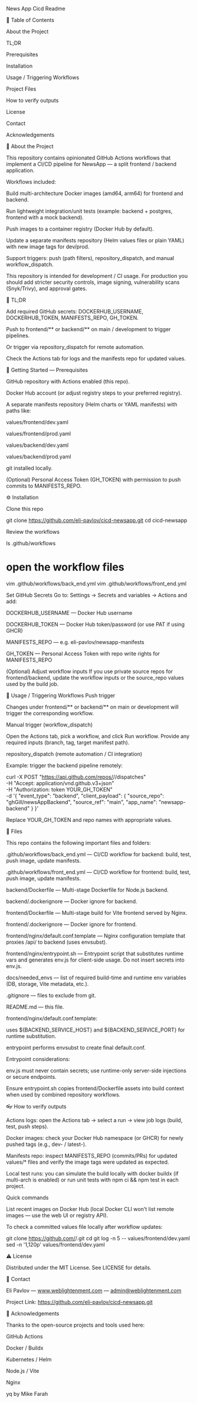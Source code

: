 News App Cicd Readme

:notebook_with_decorative_cover: Table of Contents

About the Project

TL;DR

Prerequisites

Installation

Usage / Triggering Workflows

Project Files

How to verify outputs

License

Contact

Acknowledgements




:star2: About the Project

This repository contains opinionated GitHub Actions workflows that implement a CI/CD pipeline for NewsApp — a split frontend / backend application.

Workflows included:

Build multi-architecture Docker images (amd64, arm64) for frontend and backend.

Run lightweight integration/unit tests (example: backend + postgres, frontend with a mock backend).

Push images to a container registry (Docker Hub by default).

Update a separate manifests repository (Helm values files or plain YAML) with new image tags for dev/prod.

Support triggers: push (path filters), repository_dispatch, and manual workflow_dispatch.

This repository is intended for development / CI usage. For production you should add stricter security controls, image signing, vulnerability scans (Snyk/Trivy), and approval gates.




:rocket: TL;DR

Add required GitHub secrets: DOCKERHUB_USERNAME, DOCKERHUB_TOKEN, MANIFESTS_REPO, GH_TOKEN.

Push to frontend/** or backend/** on main / development to trigger pipelines.

Or trigger via repository_dispatch for remote automation.

Check the Actions tab for logs and the manifests repo for updated values.




:toolbox: Getting Started — Prerequisites

GitHub repository with Actions enabled (this repo).

Docker Hub account (or adjust registry steps to your preferred registry).

A separate manifests repository (Helm charts or YAML manifests) with paths like:

values/frontend/dev.yaml

values/frontend/prod.yaml

values/backend/dev.yaml

values/backend/prod.yaml

git installed locally.

(Optional) Personal Access Token (GH_TOKEN) with permission to push commits to MANIFESTS_REPO.




:gear: Installation

Clone this repo

git clone https://github.com/eli-pavlov/cicd-newsapp.git
cd cicd-newsapp

Review the workflows

ls .github/workflows
# open the workflow files
vim .github/workflows/back_end.yml
vim .github/workflows/front_end.yml

Set GitHub Secrets
Go to: Settings → Secrets and variables → Actions and add:

DOCKERHUB_USERNAME — Docker Hub username

DOCKERHUB_TOKEN — Docker Hub token/password (or use PAT if using GHCR)

MANIFESTS_REPO — e.g. eli-pavlov/newsapp-manifests

GH_TOKEN — Personal Access Token with repo write rights for MANIFESTS_REPO

(Optional) Adjust workflow inputs
If you use private source repos for frontend/backend, update the workflow inputs or the source_repo values used by the build job.




:wrench: Usage / Triggering Workflows
Push trigger

Changes under frontend/** or backend/** on main or development will trigger the corresponding workflow.

Manual trigger (workflow_dispatch)

Open the Actions tab, pick a workflow, and click Run workflow. Provide any required inputs (branch, tag, target manifest path).

repository_dispatch (remote automation / CI integration)

Example: trigger the backend pipeline remotely:

curl -X POST "https://api.github.com/repos/<owner>/<repo>/dispatches" \
  -H "Accept: application/vnd.github.v3+json" \
  -H "Authorization: token YOUR_GH_TOKEN" \
  -d '{
    "event_type": "backend",
    "client_payload": {
      "source_repo": "ghGill/newsAppBackend",
      "source_ref": "main",
      "app_name": "newsapp-backend"
    }
  }'

Replace YOUR_GH_TOKEN and repo names with appropriate values.




:open_file_folder: Files

This repo contains the following important files and folders:

.github/workflows/back_end.yml — CI/CD workflow for backend: build, test, push image, update manifests.

.github/workflows/front_end.yml — CI/CD workflow for frontend: build, test, push image, update manifests.

backend/Dockerfile — Multi-stage Dockerfile for Node.js backend.

backend/.dockerignore — Docker ignore for backend.

frontend/Dockerfile — Multi-stage build for Vite frontend served by Nginx.

frontend/.dockerignore — Docker ignore for frontend.

frontend/nginx/default.conf.template — Nginx configuration template that proxies /api/ to backend (uses envsubst).

frontend/nginx/entrypoint.sh — Entrypoint script that substitutes runtime vars and generates env.js for client-side usage. Do not insert secrets into env.js.

docs/needed_envs — list of required build-time and runtime env variables (DB, storage, Vite metadata, etc.).

.gitignore — files to exclude from git.

README.md — this file.

frontend/nginx/default.conf.template:

uses ${BACKEND_SERVICE_HOST} and ${BACKEND_SERVICE_PORT} for runtime substitution.

entrypoint performs envsubst to create final default.conf.

Entrypoint considerations:

env.js must never contain secrets; use runtime-only server-side injections or secure endpoints.

Ensure entrypoint.sh copies frontend/Dockerfile assets into build context when used by combined repository workflows.




:eyeglasses: How to verify outputs

Actions logs: open the Actions tab → select a run → view job logs (build, test, push steps).

Docker images: check your Docker Hub namespace (or GHCR) for newly pushed tags (e.g., dev-<sha> / latest-<sha>).

Manifests repo: inspect MANIFESTS_REPO (commits/PRs) for updated values/* files and verify the image tags were updated as expected.

Local test runs: you can simulate the build locally with docker buildx (if multi-arch is enabled) or run unit tests with npm ci && npm test in each project.

Quick commands

List recent images on Docker Hub (local Docker CLI won't list remote images — use the web UI or registry API).

To check a committed values file locally after workflow updates:

git clone https://github.com/<owner>/<manifests-repo>.git
cd <manifests-repo>
git log -n 5 -- values/frontend/dev.yaml
sed -n '1,120p' values/frontend/dev.yaml




:warning: License

Distributed under the MIT License. See LICENSE for details.




:handshake: Contact

Eli Pavlov — www.weblightenment.com — admin@weblightenment.com

Project Link: https://github.com/eli-pavlov/cicd-newsapp.git




:gem: Acknowledgements

Thanks to the open-source projects and tools used here:

GitHub Actions

Docker / Buildx

Kubernetes / Helm

Node.js / Vite

Nginx

yq by Mike Farah